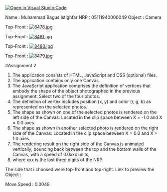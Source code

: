 [![Open in Visual Studio Code](https://classroom.github.com/assets/open-in-vscode-f059dc9a6f8d3a56e377f745f24479a46679e63a5d9fe6f495e02850cd0d8118.svg)](https://classroom.github.com/online_ide?assignment_repo_id=5762965&assignment_repo_type=AssignmentRepo)

Name : Muhammad Bagus Istighfar
NRP : 05111940000049
Object : Camera

Top-Front :
[![8478.jpg](https://i.postimg.cc/vH1JqZTQ/8478.jpg)](https://postimg.cc/RNBpq9w8)


Top-Front :
[![8481.jpg](https://i.postimg.cc/jdKfvLZf/8481.jpg)](https://postimg.cc/V5G5kLys)


Top-Front :
[![8480.jpg](https://i.postimg.cc/fLTFxw1Q/8480.jpg)](https://postimg.cc/yJtvKzVL)


Top-Front : 
[![8479.jpg](https://i.postimg.cc/vH6K722T/8479.jpg)](https://postimg.cc/F7NGNp4X)

#Assignment 2
1. The application consists of HTML, JavaScript and CSS (optional) files.
2. The application contains only one Canvas.
3. The JavaScript application comprises the definition of vertices that embody the shape of the object photographed in the previous assignment: Select two of the four photos.
4. The definition of vertex includes position (x, y) and color (r, g, b) as represented on the selected photos.
5. The shape as shown on one of the selected photos is rendered on the left side of the Canvas: Located in the clip space between X = -1.0 and X = 0.0 axes.
6. The shape as shown in another selected photo is rendered on the right side of the Canvas: Located in the clip space between X = 0.0 and X = 1.0 axes.
7. The rendering result on the right side of the Canvas is animated vertically, bouncing back between the top and the bottom walls of the Canvas, with a speed of 0.0xxx units,
8. where xxx is the last three digits of the NRP.

The side that i choosed were top-front and top-right.
Link to preview the Object : 

Move Speed : 0.0049

